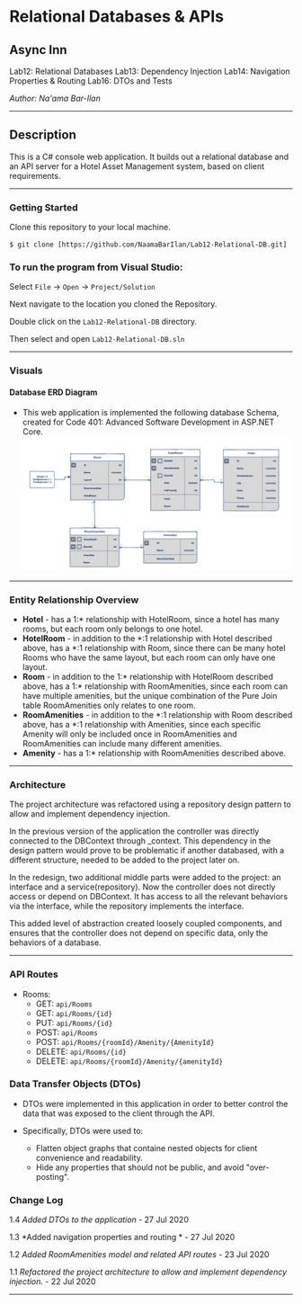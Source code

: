 # Relational Databases & APIs

## Async Inn

Lab12: Relational Databases
Lab13: Dependency Injection
Lab14: Navigation Properties & Routing
Lab16: DTOs and Tests

*Author: Na'ama Bar-Ilan*

----

## Description

This is a C# console web application. It builds out a relational database and an API server for a Hotel Asset Management system, based on client requirements.

---

### Getting Started
Clone this repository to your local machine.

```
$ git clone [https://github.com/NaamaBarIlan/Lab12-Relational-DB.git]
```

### To run the program from Visual Studio:
Select ```File``` -> ```Open``` -> ```Project/Solution```

Next navigate to the location you cloned the Repository.

Double click on the ```Lab12-Relational-DB``` directory.

Then select and open ```Lab12-Relational-DB.sln```

---

### Visuals

#### Database ERD Diagram

* This web application is implemented the following database Schema, created for Code 401: Advanced Software Development in ASP.NET Core.
![ERD](Assets/AsyncInn2.png)

---

### Entity Relationship Overview

* **Hotel** - has a 1:* relationship with HotelRoom, since a hotel has many rooms, but each room only belongs to one hotel. 
* **HotelRoom** - in addition to the *:1 relationship with Hotel described above, has a *:1 relationship with Room, since there can be many hotel Rooms who have the same layout, but each room can only have one layout.
* **Room** - in addition to the 1:* relationship with HotelRoom described above, has a 1:* relationship with RoomAmenities, since each room can have multiple amenities, but the unique combination of the Pure Join table RoomAmenities only relates to one room. 
* **RoomAmenities** -  in addition to the *:1 relationship with Room described above, has a *:1 relationship with Amenities, since each specific Amenity will only be included once in RoomAmenities and RoomAmenities can include many different amenities.  
* **Amenity** - has a 1:* relationship with RoomAmenities described above. 

---

### Architecture

The project architecture was refactored using a repository design pattern to allow and implement dependency injection.

In the previous version of the application the controller was directly connected to the DBContext through _context. This dependency in the design pattern would prove to be problematic if another databased, with a different structure, needed to be added to the project later on. 

In the redesign, two additional middle parts were added to the project: an interface and a service(repository). Now the controller does not directly access or depend on DBContext. It has access to all the relevant behaviors via the interface, while the repository implements the interface. 

This added level of abstraction created loosely coupled components, and ensures that the controller does not depend on specific data, only the behaviors of a database. 

----

### API Routes

* Rooms:
    * GET: `api/Rooms`
    * GET: `api/Rooms/{id}`
    * PUT: `api/Rooms/{id}`
    * POST: `api/Rooms`
    * POST: `api/Rooms/{roomId}/Amenity/{AmenityId}`
    * DELETE: `api/Rooms/{id}`
    * DELETE: `api/Rooms/{roomId}/Amenity/{amenityId}`


### Data Transfer Objects (DTOs)

* DTOs were implemented in this application in order to better control the data that was exposed to the client through the API. 

* Specifically, DTOs were used to:
    * Flatten object graphs that containe nested objects for client convenience and readability.  
    * Hide any properties that should not be public, and avoid "over-posting".


### Change Log

1.4 *Added DTOs to the application* - 27 Jul 2020

1.3 *Added navigation properties and routing * - 27 Jul 2020

1.2 *Added RoomAmenities model and related API routes* - 23 Jul 2020

1.1 *Refactored the project architecture to allow and implement dependency injection.* - 22 Jul 2020

------------------------------
